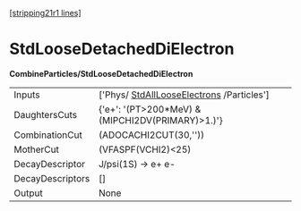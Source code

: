 [[stripping21r1 lines]](./stripping21r1-index)

# StdLooseDetachedDiElectron

**CombineParticles/StdLooseDetachedDiElectron**

|                  |                                                                                     |
|------------------|-------------------------------------------------------------------------------------|
| Inputs           | ['Phys/ [StdAllLooseElectrons](./stripping21r1-stdalllooseelectrons) /Particles'] |
| DaughtersCuts    | {'e+': '(PT\>200\*MeV) & (MIPCHI2DV(PRIMARY)\>1.)'}                                 |
| CombinationCut   | (ADOCACHI2CUT(30,''))                                                               |
| MotherCut        | (VFASPF(VCHI2)\<25)                                                                 |
| DecayDescriptor  | J/psi(1S) -\> e+ e-                                                                 |
| DecayDescriptors | []                                                                                |
| Output           | None                                                                                |
